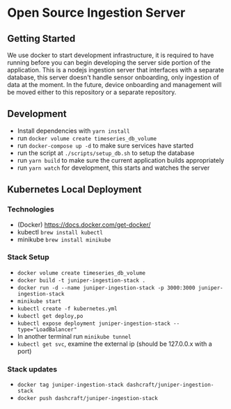 # Open Source Ingestion Server

## Getting Started
We use docker to start development infrastructure, it is required to have running before
you can begin developing the server side portion of the application. This is a nodejs
ingestion server that interfaces with a separate database, this server doesn't handle
sensor onboarding, only ingestion of data at the moment. In the future, device onboarding
and management will be moved either to this repository or a separate repository.
## Development
- Install dependencies with `yarn install`
- run `docker volume create timeseries_db_volume`
- run `docker-compose up -d` to make sure services have started
- run the script at `./scripts/setup_db.sh` to setup the database
- run `yarn build` to make sure the current application builds appropriately
- run `yarn watch` for development, this starts and watches the server

## Kubernetes Local Deployment
### Technologies
- (Docker) <https://docs.docker.com/get-docker/>
- kubectl `brew install kubectl`
- minikube `brew install minikube`
### Stack Setup
- `docker volume create timeseries_db_volume`
- `docker build -t juniper-ingestion-stack .`
- `docker run -d --name juniper-ingestion-stack -p 3000:3000 juniper-ingestion-stack`
- `minikube start`
- `kubectl create -f kubernetes.yml`  
- `kubectl get deploy,po`                             
- `kubectl expose deployment juniper-ingestion-stack --type="LoadBalancer"`
- In another terminal run `minikube tunnel`
- `kubectl get svc`, examine the external ip (should be 127.0.0.x with a port)

### Stack updates
- `docker tag juniper-ingestion-stack dashcraft/juniper-ingestion-stack`
- `docker push dashcraft/juniper-ingestion-stack`
